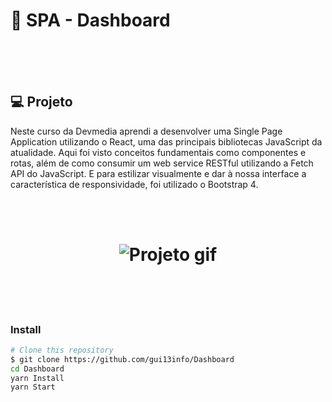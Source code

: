 # :pushpin: SPA - Dashboard

<br/><br/><br/>
## :computer: Projeto
<p>Neste curso da Devmedia aprendi a desenvolver uma Single Page Application utilizando o React, uma das principais bibliotecas JavaScript da atualidade. Aqui foi visto conceitos fundamentais como componentes e rotas, além de como consumir um web service RESTful utilizando a Fetch API do JavaScript. E para estilizar visualmente e dar à nossa interface a característica de responsividade, foi utilizado o Bootstrap 4.</p>
<br/><br/>
<h1 align="center">
<img src="https://github.com/gui13info/Dashboard/blob/master/screen/Dashboard%20DevMedia.gif" alt="Projeto gif" />
</h1>

<br/><br/><br/>
### Install
```bash
# Clone this repository
$ git clone https://github.com/gui13info/Dashboard
cd Dashboard
yarn Install
yarn Start
